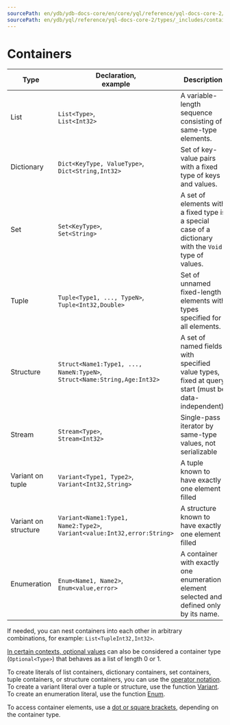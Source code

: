 ```yaml
---
sourcePath: en/ydb/ydb-docs-core/en/core/yql/reference/yql-docs-core-2/types/_includes/containers.md
sourcePath: en/ydb/yql/reference/yql-docs-core-2/types/_includes/containers.md
---
```

# Containers

| Type | Declaration,</br>example | Description |
| ------------ | ---------------- | ------------- |
| List | `List<Type>`,</br>`List<Int32>` | A variable-length sequence consisting of same-type elements. |
| Dictionary | `Dict<KeyType, ValueType>`,</br>`Dict<String,Int32>` | Set of key-value pairs with a fixed type of keys and values. |
| Set | `Set<KeyType>`,</br>`Set<String>` | A set of elements with a fixed type is a special case of a dictionary with the `Void` type of values. |
| Tuple | `Tuple<Type1, ..., TypeN>`,</br>`Tuple<Int32,Double>` | Set of unnamed fixed-length elements with types specified for all elements. |
| Structure | `Struct<Name1:Type1, ..., NameN:TypeN>`,</br> `Struct<Name:String,Age:Int32>` | A set of named fields with specified value types, fixed at query start (must be data-independent). |
| Stream | `Stream<Type>`,</br> `Stream<Int32>` | Single-pass iterator by same-type values, not serializable |
| Variant on tuple | `Variant<Type1, Type2>`,</br> `Variant<Int32,String>` | A tuple known to have exactly one element filled |
| Variant on structure | `Variant<Name1:Type1, Name2:Type2>`,</br>`Variant<value:Int32,error:String>` | A structure known to have exactly one element filled |
| Enumeration | `Enum<Name1, Name2>`,</br>`Enum<value,error>` | A container with exactly one enumeration element selected and defined only by its name. |

If needed, you can nest containers into each other in arbitrary combinations, for example: `List<TupleInt32,Int32>`.

[In certain contexts, optional values](../optional.md) can also be considered a container type (`Optional<Type>`) that behaves as a list of length 0 or 1.

To create literals of list containers, dictionary containers, set containers, tuple containers, or structure containers, you can use the [operator notation](../../builtins/basic.md#containerliteral).
To create a variant literal over a tuple or structure, use the function [Variant](../../builtins/basic.md#variant).
To create an enumeration literal, use the function [Enum](../../builtins/basic.md#enum).

To access container elements, use a [dot or square brackets](../../syntax/expressions.md#items-access), depending on the container type.

